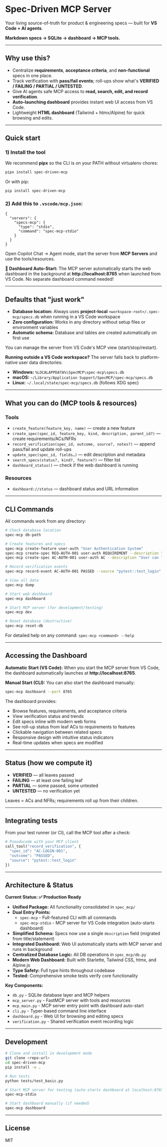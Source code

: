 # Spec-Driven MCP Server

Your living source-of-truth for product & engineering specs — built for **VS Code + AI agents**.

**Markdown specs → SQLite → dashboard → MCP tools.**

---

## Why use this?

* Centralize **requirements**, **acceptance criteria**, and **non-functional** specs in one place.
* Track verification with **pass/fail events**; roll-ups show what's **VERIFIED / FAILING / PARTIAL / UNTESTED**.
* Give AI agents safe MCP access to **read, search, edit, and record verification**.
* **Auto-launching dashboard** provides instant web UI access from VS Code.
* Lightweight **HTML dashboard** (Tailwind + htmx/Alpine) for quick browsing and edits.

---

## Quick start

### 1) Install the tool

We recommend **pipx** so the CLI is on your PATH without virtualenv chores:

```bash
pipx install spec-driven-mcp
```

Or with pip:
```bash
pip install spec-driven-mcp
```

### 2) Add this to `.vscode/mcp.json`:

```jsonc
{
  "servers": {
    "specs-mcp": {
      "type": "stdio",
      "command": "spec-mcp-stdio"
    }
  }
}
```

Open Copilot Chat → Agent mode, start the server from **MCP Servers** and use the tools/resources.

**🚀 Dashboard Auto-Start:** The MCP server automatically starts the web dashboard in the background at **http://localhost:8765** when launched from VS Code. No separate dashboard command needed!

---

## Defaults that "just work"

* **Database location:** Always uses **project-local** `<workspace-root>/.spec-mcp/specs.db` when running in a VS Code workspace
* **Zero configuration:** Works in any directory without setup files or environment variables
* **Automatic schema:** Database and tables are created automatically on first use


You can manage the server from VS Code's MCP view (start/stop/restart).

**Running outside a VS Code workspace?**
The server falls back to platform-native user data directories:
- **Windows:** `%LOCALAPPDATA%\SpecMCP\spec-mcp\specs.db`
- **macOS:** `~/Library/Application Support/SpecMCP/spec-mcp/specs.db`  
- **Linux:** `~/.local/state/spec-mcp/specs.db` (follows XDG spec)

---

## What you can do (MCP tools & resources)

### Tools

* `create_feature(feature_key, name)` — create a new feature
* `create_spec(spec_id, feature_key, kind, description, parent_id?)` — create requirements/ACs/NFRs
* `record_verification(spec_id, outcome, source?, notes?)` — append pass/fail and update roll-ups
* `update_spec(spec_id, fields…)` — edit description and metadata
* `search_specs(status?, kind?, feature?)` — filter list
* `dashboard_status()` — check if the web dashboard is running

### Resources

* `dashboard://status` — dashboard status and URL information

---

## CLI Commands

All commands work from any directory:

```bash
# Check database location
spec-mcp db-path

# Create features and specs
spec-mcp create-feature user-auth "User Authentication System"
spec-mcp create-spec REQ-AUTH-001 user-auth REQUIREMENT --description "System shall provide secure authentication"
spec-mcp create-spec AC-AUTH-001 user-auth AC --description "User can log in with email/password" --parent-id REQ-AUTH-001

# Record verification events
spec-mcp record-event AC-AUTH-001 PASSED --source "pytest::test_login" --notes "Login test passed"

# View all data
spec-mcp dump

# Start web dashboard
spec-mcp dashboard

# Start MCP server (for development/testing)
spec-mcp dev

# Reset database (destructive)
spec-mcp reset-db
```

For detailed help on any command: `spec-mcp <command> --help`

---

## Accessing the Dashboard

**Automatic Start (VS Code):** When you start the MCP server from VS Code, the dashboard automatically launches at **http://localhost:8765**.

**Manual Start (CLI):** You can also start the dashboard manually:

```bash
spec-mcp dashboard --port 8765
```

The dashboard provides:
- Browse features, requirements, and acceptance criteria
- View verification status and trends  
- Edit specs inline with modern web forms
- See roll-up status from leaf ACs to requirements to features
- Clickable navigation between related specs
- Responsive design with intuitive status indicators
- Real-time updates when specs are modified

---

## Status (how we compute it)

* **VERIFIED** — all leaves passed
* **FAILING** — at least one failing leaf
* **PARTIAL** — some passed, some untested
* **UNTESTED** — no verification yet

Leaves = ACs and NFRs; requirements roll up from their children.

---

## Integrating tests

From your test runner (or CI), call the MCP tool after a check:

```python
# Pseudocode with your MCP client
call_tool("record_verification", {
  "spec_id": "AC-LOGIN-001",
  "outcome": "PASSED", 
  "source": "pytest::test_login"
})
```

---

## Architecture & Status

**Current Status: ✅ Production Ready**

- **Unified Package:** All functionality consolidated in `spec_mcp/` 
- **Dual Entry Points:** 
  - `spec-mcp` - Full-featured CLI with all commands
  - `spec-mcp-stdio` - MCP server for VS Code integration (auto-starts dashboard)
- **Simplified Schema:** Specs now use a single `description` field (migrated from title/statement)
- **Integrated Dashboard:** Web UI automatically starts with MCP server and runs in background
- **Centralized Database Logic:** All DB operations in `spec_mcp/db.py`
- **Modern Web Dashboard:** Built with Starlette, Tailwind CSS, htmx, and Alpine.js
- **Type Safety:** Full type hints throughout codebase
- **Tested:** Comprehensive smoke tests verify core functionality

**Key Components:**
- `db.py` - SQLite database layer and MCP helpers
- `mcp_server.py` - FastMCP server with tools and resources  
- `mcp_main.py` - MCP server entry point with dashboard auto-start
- `cli.py` - Typer-based command line interface
- `dashboard.py` - Web UI for browsing and editing specs
- `verification.py` - Shared verification event recording logic

---

## Development

```bash
# Clone and install in development mode
git clone <repo-url>
cd spec-driven-mcp
pip install -e .

# Run tests
python tests/test_basic.py

# Start MCP server for testing (auto-starts dashboard at localhost:8765)
spec-mcp-stdio

# Start dashboard manually (if needed)
spec-mcp dashboard
```

---

## License

MIT
